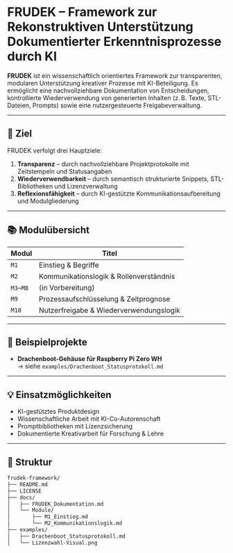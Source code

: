 # FRUDEK – Framework zur Rekonstruktiven Unterstützung Dokumentierter Erkenntnisprozesse durch KI

**FRUDEK** ist ein wissenschaftlich orientiertes Framework zur transparenten, modularen Unterstützung kreativer Prozesse mit KI-Beteiligung. Es ermöglicht eine nachvollziehbare Dokumentation von Entscheidungen, kontrollierte Wiederverwendung von generierten Inhalten (z. B. Texte, STL-Dateien, Prompts) sowie eine nutzergesteuerte Freigabeverwaltung.

---

## 🎯 Ziel

FRUDEK verfolgt drei Hauptziele:

1. **Transparenz** – durch nachvollziehbare Projektprotokolle mit Zeitstempeln und Statusangaben  
2. **Wiederverwendbarkeit** – durch semantisch strukturierte Snippets, STL-Bibliotheken und Lizenzverwaltung  
3. **Reflexionsfähigkeit** – durch KI-gestützte Kommunikationsaufbereitung und Modulgliederung

---

## 📚 Modulübersicht

| Modul | Titel |
|-------|-------|
| `M1` | Einstieg & Begriffe |
| `M2` | Kommunikationslogik & Rollenverständnis |
| `M3`–`M8` | (in Vorbereitung) |
| `M9` | Prozessaufschlüsselung & Zeitprognose |
| `M10` | Nutzerfreigabe & Wiederverwendungslogik |

---

## 🧪 Beispielprojekte

- **Drachenboot-Gehäuse für Raspberry Pi Zero WH**  
  → siehe `examples/Drachenboot_Statusprotokoll.md`

---

## 💡 Einsatzmöglichkeiten

- KI-gestütztes Produktdesign
- Wissenschaftliche Arbeit mit KI-Co-Autorenschaft
- Promptbibliotheken mit Lizenzsicherung
- Dokumentierte Kreativarbeit für Forschung & Lehre

---

## 📂 Struktur

```bash
frudek-framework/
├── README.md
├── LICENSE
├── docs/
│   ├── FRUDEK_Dokumentation.md
│   └── Module/
│       ├── M1_Einstieg.md
│       └── M2_Kommunikationslogik.md
├── examples/
│   ├── Drachenboot_Statusprotokoll.md
│   └── Lizenzwahl-Visual.png